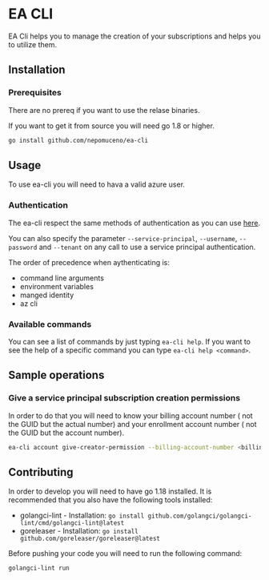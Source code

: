 # EA CLI 

EA Cli helps you to manage the creation of your subscriptions and helps you to utilize them.



## Installation

### Prerequisites

There are no prereq if you want to use the relase binaries.

If you want to get it from source you will need go 1.8 or higher.

```bash
go install github.com/nepomuceno/ea-cli
```

## Usage

To use ea-cli you will need to hava a valid azure user.

### Authentication

The ea-cli respect the same methods of authentication as you can use [here](https://docs.microsoft.com/en-us/azure/developer/go/azure-sdk-authentication?tabs=bash#2-authenticate-with-azure).

You can also specify the parameter `--service-principal`, `--username`, `--password` and `--tenant` on any call to use a service principal authentication.

The order of precedence when aythenticating is:
- command line arguments
- environment variables
- manged identity
- az cli

### Available commands 

You can see a list of commands by just typing `ea-cli help`. If you want to see the help of a specific command you can type `ea-cli help <command>`.

## Sample operations

### Give a service principal subscription creation permissions

In order to do that you will need to know your billing account number ( not the GUID but the actual number) and your enrollment account number ( not the GUID but the account number).

```bash
ea-cli account give-creator-permission --billing-account-number <billing-account-number> --enrollment-account-number <enrollment-account-number> --principal-id <principal-id> --principal-tenant-id <principal-tenant-id>
```

## Contributing

In order to develop you will need to have go 1.18 installed.
It is recommended that you also have the following tools installed:
- golangci-lint   - Installation: `go install github.com/golangci/golangci-lint/cmd/golangci-lint@latest`
- goreleaser - Installation: `go install github.com/goreleaser/goreleaser@latest`

Before pushing your code you will need to run the following command:

```bash
golangci-lint run
```